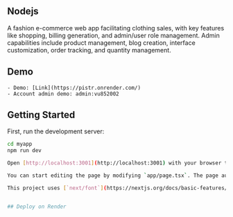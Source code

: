 ## Nodejs

A fashion e-commerce web app facilitating clothing sales, with key features like
shopping, billing generation, and admin/user role management. Admin capabilities include product
management, blog creation, interface customization, order tracking, and quantity management.

## Demo

    - Demo: [Link](https://pistr.onrender.com/)
    - Account admin demo: admin:vu852002

## Getting Started

First, run the development server:

```bash
cd myapp
npm run dev

Open [http://localhost:3001](http://localhost:3001) with your browser to see the result.

You can start editing the page by modifying `app/page.tsx`. The page auto-updates as you edit the file.

This project uses [`next/font`](https://nextjs.org/docs/basic-features/font-optimization) to automatically optimize and load Inter, a custom Google Font.


## Deploy on Render
